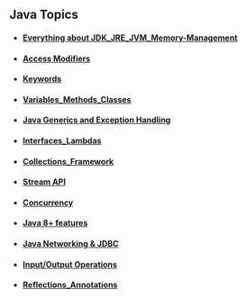 ## Java Topics



* #### [Everything about JDK_JRE_JVM_Memory-Management](JDK_JRE_JVM_Memory-Management)
* #### [Access Modifiers](Access_Modifiers)
* #### [Keywords](Keywords)
* #### [Variables_Methods_Classes](Variables_Methods_Classes)
* #### [Java Generics and Exception Handling](Java%20Generics%20and%20Exception%20Handling)
* #### [Interfaces_Lambdas](Interfaces_Lambdas)
* #### [Collections_Framework](Collections_Framework)
* #### [Stream API](Stream%20API)
* #### [Concurrency](Concurrency_and_Multithreading)
* #### [Java 8+ features](Java%208%2B%20features)
* #### [Java Networking & JDBC](Java%20Networking%20%26%20JDBC)
* #### [Input/Output Operations](Input_Output_Operations)
* #### [Reflections_Annotations](Reflections_Annotations)

